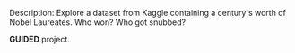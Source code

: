 Description: Explore a dataset from Kaggle containing a century's worth of Nobel Laureates. Who won? Who got snubbed?

**GUIDED** project.
